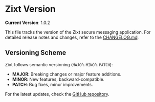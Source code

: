 # Zixt Version

**Current Version**: 1.0.2

This file tracks the version of the Zixt secure messaging application. For detailed release notes and changes, refer to the [CHANGELOG.md](CHANGELOG.md).

## Versioning Scheme

Zixt follows semantic versioning (`MAJOR.MINOR.PATCH`):
- **MAJOR**: Breaking changes or major feature additions.
- **MINOR**: New features, backward-compatible.
- **PATCH**: Bug fixes, minor improvements.

For the latest updates, check the [GitHub repository](https://github.com/yourusername/zixt).
